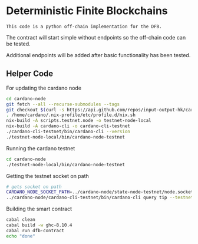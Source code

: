 # Deterministic Finite Blockchains

```
This code is a python off-chain implementation for the DFB.
```

The contract will start simple without endpoints so the off-chain code can be tested.

Additional endpoints will be added after basic functionality has been tested.

## Helper Code

For updating the cardano node
```bash
cd cardano-node
git fetch --all --recurse-submodules --tags
git checkout $(curl -s https://api.github.com/repos/input-output-hk/cardano-node/releases/latest | jq -r .tag_name)
. /home/cardano/.nix-profile/etc/profile.d/nix.sh
nix-build -A scripts.testnet.node -o testnet-node-local
nix-build -A cardano-cli -o cardano-cli-testnet
./cardano-cli-testnet/bin/cardano-cli --version
./testnet-node-local/bin/cardano-node-testnet
```

Running the cardano testnet
```bash
cd cardano-node
./testnet-node-local/bin/cardano-node-testnet
```

Getting the testnet socket on path
```bash
# gets socket on path
CARDANO_NODE_SOCKET_PATH=../cardano-node/state-node-testnet/node.socket
../cardano-node/cardano-cli-testnet/bin/cardano-cli query tip --testnet-magic 1097911063
```

Building the smart contract
```bash
cabal clean
cabal build -w ghc-8.10.4
cabal run dfb-contract
echo "done"
```